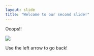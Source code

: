 ```yaml
---
layout: slide
title: "Welcome to our second slide!"
---
```

Ooops!!

![](https://i.pinimg.com/564x/dd/d0/cb/ddd0cbe5f39006b981536b9873f824dc.jpg)

Use the left arrow to go back!
